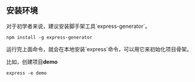 ## 安装环境

对于初学者来说，建议安装脚手架工具\`express-generator\`。

```
npm install -g express-generator
```

运行完上面命令，就会在本地安装\`express\`命令，可以用它来初始化项目骨架。

比如，创建项目**demo**

```
express -e demo
```

```

```



